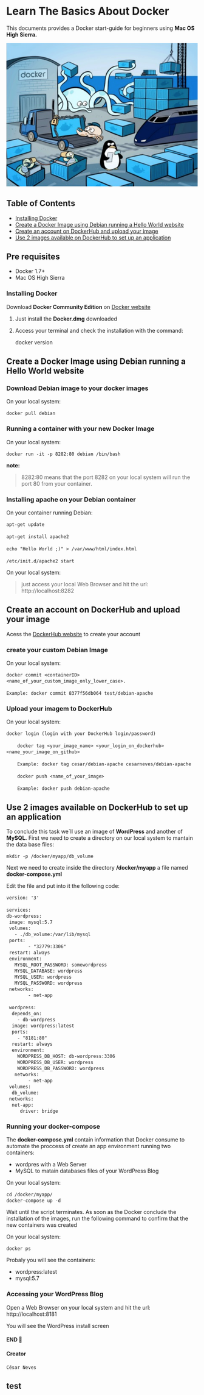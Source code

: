 # Learn The Basics About Docker

This documents provides a Docker start-guide for beginners using __Mac OS High Sierra.__


![DockerLogo](/images/dockerLogo.png)


## Table of Contents

* [Installing Docker](#installing-docker)
* [Create a Docker Image using Debian running a Hello World website](#create-a-docker-image-using-debian-running-a-hello-world-website)
* [Create an account on DockerHub and upload your image](#create-an-account-on-dockerhub-and-upload-your-image)
* [Use 2 images available on DockerHub to set up an application](#use-2-images-available-on-dockerhub-to-set-up-an-application)

## Pre requisites

* Docker 1.7+ 
* Mac OS High Sierra 



### Installing Docker

Download __Docker Community Edition__ on [Docker website](https://www.docker.com/community-edition)
1. Just install the __Docker.dmg__ downloaded
2. Access your terminal and check the installation with the command: 

    docker version

## Create a Docker Image using Debian running a Hello World website

### Download Debian image to your docker images

On your local system:

    docker pull debian

### Running a container with your new Docker Image

On your local system:

    docker run -it -p 8282:80 debian /bin/bash

__note:__

>  8282:80 means that the port 8282 on your local system will run the port 80 from your  container.

### Installing apache on your Debian container

On your container running Debian:

    apt-get update

	apt-get install apache2

	echo "Hello World ;)" > /var/www/html/index.html

	/etc/init.d/apache2 start

On your local system:

> just access your local Web Browser and hit the url: http://localhost:8282


## Create an account on DockerHub and upload your image

Acess the [DockerHub website](https://hub.docker.com) to create your account


### create your custom Debian Image

On your local system:

    docker commit <containerID> <name_of_your_custom_image_only_lower_case>.

	Example: docker commit 8377f56db064 test/debian-apache


### Upload your imagem to DockerHub

On your local system:

    docker login (login with your DockerHub login/password)

		docker tag <your_image_name> <your_login_on_dockerhub> <name_your_image_on_github>

		Example: docker tag cesar/debian-apache cesarneves/debian-apache

		docker push <name_of_your_image>

		Example: docker push debian-apache


## Use 2 images available on DockerHub to set up an application

To conclude this task we`ll use an image of __WordPress__ and another of __MySQL.__ 
First we need to create a directory on our local system to mantain the data base files:

    mkdir -p /docker/myapp/db_volume

Next we need to create inside the directory __/docker/myapp__ a file named __docker-compose.yml__

Edit the file and put into it the following code:


    version: '3'

    services:
    db-wordpress:
     image: mysql:5.7
     volumes:
       - ./db_volume:/var/lib/mysql
     ports:
            - "32779:3306"
     restart: always
     environment:
       MYSQL_ROOT_PASSWORD: somewordpress
       MYSQL_DATABASE: wordpress
       MYSQL_USER: wordpress
       MYSQL_PASSWORD: wordpress
     networks:
            - net-app

     wordpress:
      depends_on:
        - db-wordpress
      image: wordpress:latest
      ports:
        - "8181:80"
      restart: always
      environment:
        WORDPRESS_DB_HOST: db-wordpress:3306
        WORDPRESS_DB_USER: wordpress
        WORDPRESS_DB_PASSWORD: wordpress
       networks:
            - net-app
     volumes:
      db_volume:
     networks:
      net-app:
         driver: bridge



### Running your docker-compose

The __docker-compose.yml__ contain information that Docker consume to automate the proccess of create an app environment running two containers: 

* wordpres with a Web Server
* MySQL to matain databases files of your WordPress Blog

On your local system:

    cd /docker/myapp/
    docker-compose up -d



Wait until the script terminates. As soon as the Docker conclude the installation of the images, run the following command to confirm that the new containers was created 


On your local system:

    docker ps


Probaly you will see the containers:

* wordpress:latest
* mysql:5.7


### Accessing your WordPress Blog

Open a Web Browser on your local system and hit the url: http://localhost:8181

You will see the WordPress install screen



#### END :metal:




#### Creator

	César Neves
## test
